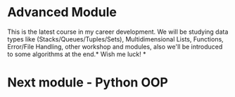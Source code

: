  # Advanced Module

This is the latest course in my career development. 
We will be studying data types like (Stacks/Queues/Tuples/Sets),
Multidimensional Lists, Functions, Error/File Handling, other
workshop and modules, also we'll be introduced to
some algorithms at the end.* Wish me luck! *

# Next module - Python OOP #